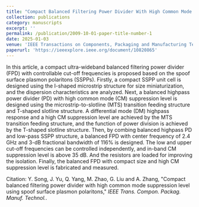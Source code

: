 ```yaml
---
title: "Compact Balanced Filtering Power Divider With High Common Mode Suppression level Using Spoof Surface Plasmon Polaritons"
collection: publications
category: manuscripts
excerpt: ''
permalink: /publication/2009-10-01-paper-title-number-1
date: 2025-01-03
venue: 'IEEE Transactions on Components, Packaging and Manufacturing Technology'
paperurl: 'https://ieeexplore.ieee.org/document/10820865'
---
```


In this article, a compact ultra-wideband balanced filtering power divider (FPD) with controllable cut-off frequencies is proposed based on the spoof surface plasmon polaritons (SSPPs). Firstly, a compact SSPP unit cell is designed using the I-shaped microstrip structure for size miniaturization, and the dispersion characteristics are analyzed. Next, a balanced highpass power divider (PD) with high common mode (CM) suppression level is designed using the microstrip-to-slotline (MTS) transition feeding structure and T-shaped slotline structure. A differential mode (DM) highpass response and a high CM suppression level are achieved by the MTS transition feeding structure, and the function of power division is achieved by the T-shaped slotline structure. Then, by combing balanced highpass PD and low-pass SSPP structure, a balanced FPD with center frequency of 2.4 GHz and 3-dB fractional bandwidth of 116% is designed. The low and upper cut-off frequencies can be controlled independently, and in-band CM suppression level is above 35 dB. And the resistors are loaded for improving the isolation. Finally, the balanced FPD with compact size and high CM suppression level is fabricated and measured.

Citation: Y. Song, J. Yu, Q. Yang, M. Zhao, G. Liu and A. Zhang, &quot;Compact balanced filtering power divider with high common mode suppression level using spoof surface plasmon polaritons,&quot; <i>IEEE Trans. Compon. Packag. Manuf. Technol.</i>.

